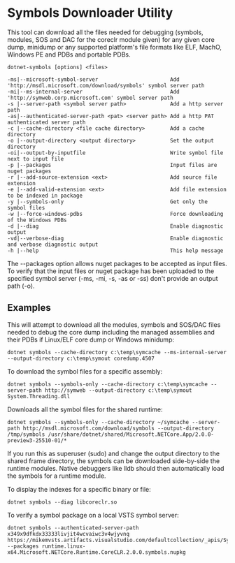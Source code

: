 # Symbols Downloader Utility #

This tool can download all the files needed for debugging (symbols, modules, SOS and DAC for the coreclr module given) for any given core dump, minidump or any supported platform's file formats like ELF, MachO, Windows PE and PDBs and portable PDBs.
      
    dotnet-symbols [options] <files>

    -ms|--microsoft-symbol-server                       Add 'http://msdl.microsoft.com/download/symbols' symbol server path
    -mi|--ms-internal-server                            Add 'http://symweb.corp.microsoft.com' symbol server path
    -s |--server-path <symbol server path>              Add a http server path
    -as|--authenticated-server-path <pat> <server path> Add a http PAT authenticated server path
    -c |--cache-directory <file cache directory>        Add a cache directory
    -o |--output-directory <output directory>           Set the output directory
    -oi|--output-by-inputfile                           Write symbol file next to input file
    -p |--packages                                      Input files are nuget packages
    -r |--add-source-extension <ext>                    Add source file extension
    -e |--add-valid-extension <ext>                     Add file extension to be indexed in package
    -y |--symbols-only                                  Get only the symbol files
    -w |--force-windows-pdbs                            Force downloading of the Windows PDBs
    -d |--diag                                          Enable diagnostic output
    -vd|--verbose-diag                                  Enable diagnostic and verbose diagnostic output
    -h |--help                                          This help message

The --packages option allows nuget packages to be accepted as input files. To verify that the input files or nuget package has been uploaded to the specified symbol server (-ms, -mi, -s, -as or -ss) don't provide an output path (-o).

## Examples ##

This will attempt to download all the modules, symbols and SOS/DAC files needed to debug the core dump including the managed assemblies and their PDBs if Linux/ELF core dump or Windows minidump:

    dotnet symbols --cache-directory c:\temp\symcache --ms-internal-server --output-directory c:\temp\symout coredump.4507

To download the symbol files for a specific assembly:

    dotnet symbols --symbols-only --cache-directory c:\temp\symcache --server-path http://symweb --output-directory c:\temp\symout System.Threading.dll

Downloads all the symbol files for the shared runtime:

    dotnet symbols --symbols-only --cache-directory ~/symcache --server-path http://msdl.microsoft.com/download/symbols --output-directory /tmp/symbols /usr/share/dotnet/shared/Microsoft.NETCore.App/2.0.0-preview3-25510-01/*

If you run this as superuser (sudo) and change the output directory to the shared frame directory, the symbols can be downloaded side-by-side the runtime modules. Native debuggers like lldb should then automatically load the symbols for a runtime module.

To display the indexes for a specific binary or file:

    dotnet symbols --diag libcoreclr.so

To verify a symbol package on a local VSTS symbol server:

    dotnet symbols --authenticated-server-path x349x9dfkdx33333livjit4wcvaiwc3v4wjyvnq https://mikemvsts.artifacts.visualstudio.com/defaultcollection/_apis/Symbol/symsrv --packages runtime.linux-x64.Microsoft.NETCore.Runtime.CoreCLR.2.0.0.symbols.nupkg